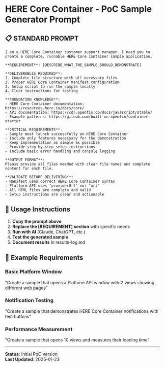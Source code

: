 # HERE Core Container - PoC Sample Generator Prompt

## 📋 STANDARD PROMPT

```
I am a HERE Core Container customer support manager. I need you to create a complete, runnable HERE Core Container sample application.

**REQUIREMENT**: [DESCRIBE_WHAT_THE_SAMPLE_SHOULD_DEMONSTRATE]

**DELIVERABLES REQUIRED**:
1. Complete file structure with all necessary files
2. Proper HERE Core Container manifest configuration  
3. Setup script to run the sample locally
4. Clear instructions for testing

**FOUNDATION KNOWLEDGE**:
- HERE Core Container documentation: https://resources.here.io/docs/core/
- API documentation: https://cdn.openfin.co/docs/javascript/stable/
- Example patterns: https://github.com/built-on-openfin/container-starter

**CRITICAL REQUIREMENTS**:
- Sample must launch successfully on HERE Core Container
- Include only features necessary for the demonstration
- Keep implementation as simple as possible
- Provide step-by-step setup instructions
- Include basic error handling and console logging

**OUTPUT FORMAT**: 
Please provide all files needed with clear file names and complete content for each file.

**VALIDATE BEFORE DELIVERING**: 
- Manifest uses correct HERE Core Container syntax
- Platform API uses "providerUrl" not "url" 
- All HTML files are complete and valid
- Setup instructions are clear and actionable
```

## 🔄 Usage Instructions

1. **Copy the prompt above**
2. **Replace the [REQUIREMENT] section** with specific needs
3. **Run with AI** (Claude, ChatGPT, etc.)
4. **Test the generated sample**
5. **Document results** in results-log.md

## 📝 Example Requirements

### Basic Platform Window
"Create a sample that opens a Platform API window with 2 views showing different web pages"

### Notification Testing
"Create a sample that demonstrates HERE Core Container notifications with test buttons"

### Performance Measurement
"Create a sample that opens 10 views and measures their loading time"

---
**Status**: Initial PoC version  
**Last Updated**: 2025-01-23

